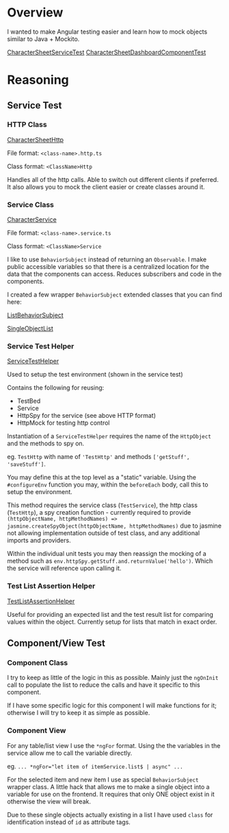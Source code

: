 
# Overview

I wanted to make Angular testing easier and learn how to mock objects similar to
Java + Mockito.

[CharacterSheetServiceTest](https://github.com/joshnickleby/angular-examples/blob/master/src/app/testing/personal/services/character-sheet.service.spec.ts)
[CharacterSheetDashboardComponentTest](https://github.com/joshnickleby/angular-examples/blob/master/src/app/testing/personal/components/character-sheet-dashboard/character-sheet-dashboard.component.spec.ts)

# Reasoning

## Service Test

### HTTP Class

[CharacterSheetHttp](https://github.com/joshnickleby/angular-examples/blob/master/src/app/testing/personal/services/character-sheet.http.ts)

File format: `<class-name>.http.ts`

Class format: `<ClassName>Http`

Handles all of the http calls. Able to switch out different clients if preferred.
It also allows you to mock the client easier or create classes around it.

### Service Class

[CharacterService](https://github.com/joshnickleby/angular-examples/blob/master/src/app/testing/personal/services/character-sheet.service.ts)

File format: `<class-name>.service.ts`

Class format: `<ClassName>Service`

I like to use `BehaviorSubject` instead of returning an `Observable`. I make public
accessible variables so that there is a centralized location for the data that
the components can access. Reduces subscribers and code in the components.

I created a few wrapper `BehaviorSubject` extended classes that you can find here:

[ListBehaviorSubject](https://github.com/joshnickleby/angular-examples/blob/master/src/app/common/list-behavior-subject.ts)

[SingleObjectList](https://github.com/joshnickleby/angular-examples/blob/master/src/app/common/single-object-list.ts)

### Service Test Helper

[ServiceTestHelper](https://github.com/joshnickleby/angular-examples/blob/master/src/app/common/service-test.helper.ts)

Used to setup the test environment (shown in the service test)

Contains the following for reusing:

- TestBed
- Service
- HttpSpy for the service (see above HTTP format)
- HttpMock for testing http control

Instantiation of a `ServiceTestHelper` requires the name of the `HttpObject` and the methods to spy on.

eg. `TestHttp` with name of `'TestHttp'` and methods `['getStuff', 'saveStuff']`.

You may define this at the top level as a "static" variable. Using the `#configureEnv`
function you may, within the `beforeEach` body, call this to setup the environment.

This method requires the service class (`TestService`), the http class (`TestHttp`),
a spy creation function - currently required to provide 
`(httpObjectName, httpMethodNames) => jasmine.createSpyObject(httpObjectName, httpMethodNames)`
due to jasmine not allowing implementation outside of test class, and any additional
imports and providers.

Within the individual unit tests you may then reassign the mocking of a method
such as `env.httpSpy.getStuff.and.returnValue('hello')`. Which the service will
reference upon calling it.

### Test List Assertion Helper

[TestListAssertionHelper](https://github.com/joshnickleby/angular-examples/blob/master/src/app/common/test-list-assertion.helper.ts)

Useful for providing an expected list and the test result list for
comparing values within the object. Currently setup for lists that
match in exact order.

## Component/View Test

### Component Class

I try to keep as little of the logic in this as possible. Mainly just the `ngOnInit` call to populate the list to reduce the
calls and have it specific to this component.

If I have some specific logic for this component I will make functions for it; otherwise I will try to keep it as simple as possible.

### Component View

For any table/list view I use the `*ngFor` format. Using the the variables in the service allow me to call the variable directly.

eg. `... *ngFor="let item of itemService.list$ | async" ...`

For the selected item and new item I use as special `BehaviorSubject` wrapper class. A little hack that allows me to make a single
object into a variable for use on the frontend. It requires that only ONE object exist in it otherwise the view will break.

Due to these single objects actually existing in a list I have used `class` for identification instead of `id` as attribute tags.
